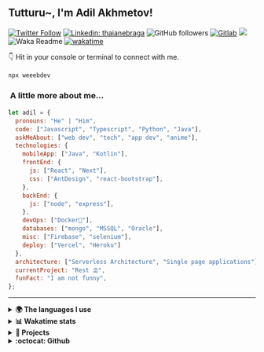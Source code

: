 <h2>Tutturu~<img src="img/tuturu.gif" width="45" alt="">, I'm Adil Akhmetov! <img src="img/miku-dance.gif" width="50" alt=""></h2>
<img align='right' src="img/miku.gif" width="230" alt="">
<a href="https://sdu.edu.kz/"><img src="img/sdu-ahegao.svg" align="right" width="100" alt=""></a>
</em></p>

[![Twitter Follow](https://img.shields.io/twitter/follow/weeebdev?label=Follow)](https://twitter.com/intent/follow?screen_name=weeebdev)
[![Linkedin: thaianebraga](https://img.shields.io/badge/-adildev-blue?style=flat-square&logo=Linkedin&logoColor=white&link=https://www.linkedin.com/in/adildev/)](https://www.linkedin.com/in/adildev/)
![GitHub followers](https://img.shields.io/github/followers/weeebdev?label=Follow&style=flat-square)
[![Gitlab](https://img.shields.io/badge/Gitlab-weeebdev-orange?style=flat-square&logo=gitlab)](https://gitlab.com/weeebdev)
![](https://visitor-badge.glitch.me/badge?page_id=weeebdev.weeebdev)
![Waka Readme](https://github.com/weeebdev/weeebdev/workflows/Waka%20Readme/badge.svg)
[![wakatime](https://wakatime.com/badge/user/1fb6390f-222e-4088-8de8-840ef1443858.svg)](https://wakatime.com/@1fb6390f-222e-4088-8de8-840ef1443858)
<!-- [![Leetcode badge](https://leetcode-badge.chyroc.cn/?name=user3449f)](https://leetcode.com/user3449f/) -->

👇 Hit in your console or terminal to connect with me.

```bash
npx weeebdev
```

### <img src="https://media.giphy.com/media/VgCDAzcKvsR6OM0uWg/giphy.gif" width="50" alt=""> A little more about me...

```javascript
let adil = {
  pronouns: "He" | "Him",
  code: ["Javascript", "Typescript", "Python", "Java"],
  askMeAbout: ["web dev", "tech", "app dev", "anime"],
  technologies: {
    mobileApp: ["Java", "Kotlin"],
    frontEnd: {
      js: ["React", "Next"],
      css: ["AntDesign", "react-bootstrap"],
    },
    backEnd: {
      js: ["node", "express"],
    },
    devOps: ["Docker🐳"],
    databases: ["mongo", "MSSQL", "Oracle"],
    misc: ["Firebase", "selenium"],
    deploy: ["Vercel", "Heroku"]
  },
  architecture: ["Serverless Architecture", "Single page applications"],
  currentProject: "Rest ⛱",
  funFact: "I am not funny",
};
```

---

<details>
  <summary><b>🌍 The languages I use</b></summary>
  <hr>
  
  
| ⏰ Past month | ⌛️ Past Year |
|---|---|
| <a href="https://wakatime.com/@adildev"><img src="https://wakatime.com/share/@adilDev/4ebe423a-b427-4031-b073-d221b9528df7.svg" height="300px"></a> | <a href="https://wakatime.com/@adildev"><img src="https://wakatime.com/share/@adilDev/1b4a30f1-9a7f-47fe-b8d2-0fc90f37fcd3.svg" height="300px"></a> |
</details>

<details>
<summary><b>📊 Wakatime stats</b><br></summary>
<div>
<hr/>

<!--START_SECTION:waka-->
![Code Time](http://img.shields.io/badge/Code%20Time-6%2C018%20hrs%205%20mins-blue)

![Profile Views](http://img.shields.io/badge/Profile%20Views-6-blue)

![Lines of code](https://img.shields.io/badge/From%20Hello%20World%20I%27ve%20Written-48.8%20million%20lines%20of%20code-blue)

**🐱 My GitHub Data** 

> 📦 1.5 MB Used in GitHub's Storage 
 > 
> 🏆 233 Contributions in the Year 2025
 > 
> 💼 Opted to Hire
 > 
> 📜 76 Public Repositories 
 > 
> 🔑 22 Private Repositories 
 > 
**I'm an Early 🐤** 

```text
🌞 Morning                452 commits         █░░░░░░░░░░░░░░░░░░░░░░░░   05.07 % 
🌆 Daytime                4102 commits        ████████████░░░░░░░░░░░░░   46.00 % 
🌃 Evening                3485 commits        ██████████░░░░░░░░░░░░░░░   39.08 % 
🌙 Night                  879 commits         ██░░░░░░░░░░░░░░░░░░░░░░░   09.86 % 
```
📅 **I'm Most Productive on Tuesday** 

```text
Monday                   1061 commits        ███░░░░░░░░░░░░░░░░░░░░░░   11.90 % 
Tuesday                  2204 commits        ██████░░░░░░░░░░░░░░░░░░░   24.71 % 
Wednesday                1084 commits        ███░░░░░░░░░░░░░░░░░░░░░░   12.16 % 
Thursday                 1208 commits        ███░░░░░░░░░░░░░░░░░░░░░░   13.55 % 
Friday                   544 commits         ██░░░░░░░░░░░░░░░░░░░░░░░   06.10 % 
Saturday                 1025 commits        ███░░░░░░░░░░░░░░░░░░░░░░   11.49 % 
Sunday                   1792 commits        █████░░░░░░░░░░░░░░░░░░░░   20.09 % 
```


📊 **This Week I Spent My Time On** 

```text
🕑︎ Time Zone: Asia/Almaty

💬 Programming Languages: 
Other                    4 hrs 9 mins        ███████████░░░░░░░░░░░░░░   43.52 % 
HTTP Request             1 hr 51 mins        █████░░░░░░░░░░░░░░░░░░░░   19.38 % 
TypeScript               1 hr 41 mins        ████░░░░░░░░░░░░░░░░░░░░░   17.65 % 
Markdown                 1 hr 13 mins        ███░░░░░░░░░░░░░░░░░░░░░░   12.77 % 
JavaScript               10 mins             ░░░░░░░░░░░░░░░░░░░░░░░░░   01.85 % 

🔥 Editors: 
fish                     4 hrs               ██████████░░░░░░░░░░░░░░░   41.89 % 
Cursor                   3 hrs 42 mins       ██████████░░░░░░░░░░░░░░░   38.73 % 
Postman                  1 hr 51 mins        █████░░░░░░░░░░░░░░░░░░░░   19.38 % 

🐱‍💻 Projects: 
Terminal                 4 hrs 27 mins       ████████████░░░░░░░░░░░░░   46.57 % 
procontests              2 hrs 46 mins       ███████░░░░░░░░░░░░░░░░░░   29.00 % 
mat364                   59 mins             ███░░░░░░░░░░░░░░░░░░░░░░   10.46 % 
server                   34 mins             █░░░░░░░░░░░░░░░░░░░░░░░░   05.96 % 
bpm-pages                20 mins             █░░░░░░░░░░░░░░░░░░░░░░░░   03.49 % 

💻 Operating System: 
Mac                      9 hrs 33 mins       █████████████████████████   100.00 % 
```

**I Mostly Code in Jupyter Notebook** 

```text
Jupyter Notebook         16 repos            ████░░░░░░░░░░░░░░░░░░░░░   14.81 % 
Python                   13 repos            ███░░░░░░░░░░░░░░░░░░░░░░   12.04 % 
HTML                     10 repos            ██░░░░░░░░░░░░░░░░░░░░░░░   09.26 % 
Shell                    3 repos             █░░░░░░░░░░░░░░░░░░░░░░░░   02.78 % 
Smali                    1 repo              ░░░░░░░░░░░░░░░░░░░░░░░░░   00.93 % 
```



**Timeline**

![Lines of Code chart](https://raw.githubusercontent.com/weeebdev/weeebdev/master/assets/bar_graph.png)


 Last Updated on 14/10/2025 01:48:26 UTC
<!--END_SECTION:waka-->
</div>
</details>

<details>
<summary><b>🧾 Projects</b></summary>
<hr>

|Project|Status|
|---|---|
|[![ReadMe Card](https://github-readme-stats.vercel.app/api/pin/?username=weeebdev&repo=waifu.pics&theme=dracula)](https://github.com/weeebdev/waifu.pics)|[![time tracker](https://wakatime.com/badge/github/weeebdev/waifu.pics.svg)](https://wakatime.com/badge/github/weeebdev/waifu.pics)|
|[![ReadMe Card](https://github-readme-stats.vercel.app/api/pin/?username=mentor-ship&repo=mentorship&theme=dracula)](https://github.com/Mentor-ship/Mentorship)|[![time tracker](https://wakatime.com/badge/github/Mentor-ship/Mentorship.svg)](https://wakatime.com/badge/github/Mentor-ship/Mentorship)|
|[![ReadMe Card](https://github-readme-stats.vercel.app/api/pin/?username=masters-and-Abu&repo=tolqyn&theme=dracula)](https://github.com/Masters-and-Abu/Tolqyn)|[![time tracker](https://wakatime.com/badge/github/Masters-and-Abu/Tolqyn.svg)](https://wakatime.com/badge/github/Masters-and-Abu/Tolqyn)|
|[![ReadMe Card](https://github-readme-stats.vercel.app/api/pin/?username=dracula&repo=unigram&theme=dracula)](https://github.com/dracula/unigram)||

</details>

<details>
  <summary><b>:octocat: Github</b></summary>
  <hr>
  <a href="https://sourcekarma.vercel.app/weeebdev"><img src="https://sourcekarma-og.vercel.app/api/weeebdev/github" alt="" align="left"/></a>
  <img src="https://github-readme-stats.vercel.app/api?username=weeebdev&show_icons=true&theme=dracula&hide_title=true&hide_rank=true&count_private=true" align="right"/>
</details>
<div align="center">
  <kbd>
    <img src="https://waifu.now.sh/sfw/hug" alt="">
  </kbd>
</div>
